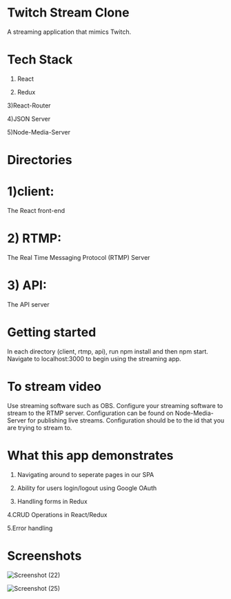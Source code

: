 # Twitch Stream Clone 
A streaming application that mimics Twitch.

# Tech Stack
1) React

2) Redux

3)React-Router

4)JSON Server

5)Node-Media-Server

# Directories

# 1)client: 
  The React front-end

# 2) RTMP: 
 The Real Time Messaging Protocol (RTMP) Server

# 3) API: 
  The API server

# Getting started

In each directory (client, rtmp, api), run npm install and then npm start. 
Navigate to localhost:3000 to begin using the streaming app.

# To stream video
Use streaming software such as OBS. Configure your streaming software to stream to the RTMP server. Configuration can be found on Node-Media-Server for publishing live streams. Configuration should be to the id that you are trying to stream to.

# What this app demonstrates
1. Navigating around to seperate pages in our SPA

2. Ability for users login/logout using Google OAuth

3. Handling forms in Redux

4.CRUD Operations in React/Redux

5.Error handling

# Screenshots
 

![Screenshot (22)](https://user-images.githubusercontent.com/93249038/212462051-4c05e378-3b09-474d-b25a-eb97d18e54ef.png)

![Screenshot (25)](https://user-images.githubusercontent.com/93249038/212462059-d797fcc7-f129-4a2b-ac1e-fc7af48d21ef.png)

